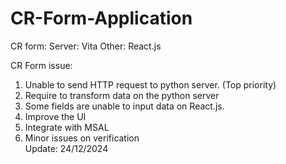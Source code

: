 # CR-Form-Application

CR form:
Server: Vita
Other: React.js

CR Form issue:
1)	Unable to send HTTP request to python server. (Top priority)
2)	Require to transform data on the python server 
3)	Some fields are unable to input data on React.js.
4)	Improve the UI
5)	Integrate with MSAL
6)	Minor issues on verification  
Update: 24/12/2024
